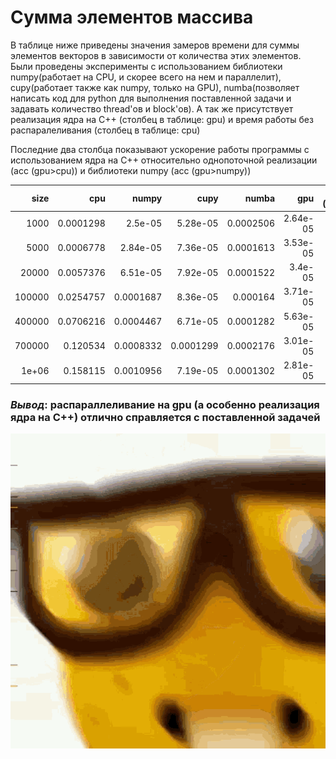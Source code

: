 
<div>
    <h1>Сумма элементов массива</h1>
    <p>В таблице ниже приведены значения замеров времени для суммы элементов векторов в зависимости от количества этих элементов. Были проведены эксперименты с использованием библиотеки numpy(работает на CPU, и скорее всего на нем и параллелит), cupy(работает также как numpy, только на GPU), numba(позволяет написать код для python для выполнения поставленной задачи и задавать количество thread'ов и block'ов). А так же присутствует реализация ядра на C++ (столбец в таблице: gpu) и время работы без распаралеливания (столбец в таблице: cpu)</p>
    <p>Последние два столбца показывают ускорение работы программы с использованием ядра на C++ относительно однопоточной реализации (acc (gpu>cpu)) и библиотеки numpy (acc (gpu>numpy))</p>
</div>



|       size |       cpu |     numpy |      cupy |     numba |       gpu |   acc (gpu>cpu) |   acc (gpu>numpy) |
|-----------:|----------:|----------:|----------:|----------:|----------:|----------------:|------------------:|
|   1000     | 0.0001298 | 2.5e-05   | 5.28e-05  | 0.0002506 | 2.64e-05  |      4.91667    |         0.94697   |
|   5000     | 0.0006778 | 2.84e-05  | 7.36e-05  | 0.0001613 | 3.53e-05  |     19.2011     |         0.804533  |
|  20000     | 0.0057376 | 6.51e-05  | 7.92e-05  | 0.0001522 | 3.4e-05   |    168.753      |         1.91471   |
| 100000     | 0.0254757 | 0.0001687 | 8.36e-05  | 0.000164  | 3.71e-05  |    686.677      |         4.54717   |
| 400000     | 0.0706216 | 0.0004467 | 6.71e-05  | 0.0001282 | 5.63e-05  |   1254.38       |         7.93428   |
| 700000     | 0.120534  | 0.0008332 | 0.0001299 | 0.0002176 | 3.01e-05  |   4004.45       |        27.6811    |
|      1e+06 | 0.158115  | 0.0010956 | 7.19e-05  | 0.0001302 | 2.81e-05  |   5626.86       |        38.9893    |


<h3><i>Вывод</i>: распараллеливание на gpu (а особенно реализация ядра на C++) отлично справляется с поставленной задачей </h3>

![](https://github.com/LexeyPivloy/hpc-pavlov/blob/main/static/nerd-nerdy.gif)